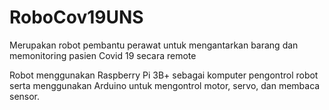 # RoboCov19UNS
Merupakan robot pembantu perawat untuk mengantarkan barang dan memonitoring pasien Covid 19 secara remote

Robot menggunakan Raspberry Pi 3B+ sebagai komputer pengontrol robot serta menggunakan Arduino untuk mengontrol motor, servo, dan membaca sensor.
